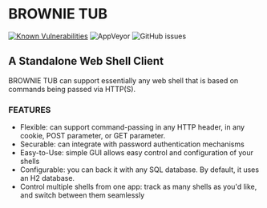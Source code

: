 # BROWNIE TUB

[![Known Vulnerabilities](https://snyk.io/test/github/cybersecmoo/brownie-tub/badge.svg?targetFile=package.json)](https://snyk.io/test/github/cybersecmoo/brownie-tub?targetFile=package.json)
![AppVeyor](https://img.shields.io/appveyor/ci/cybersecmoo/brownie-tub)
![GitHub issues](https://img.shields.io/github/issues/cybersecmoo/brownie-tub)

## A Standalone Web Shell Client ##

BROWNIE TUB can support essentially any web shell that is based on commands being passed via HTTP(S).

### FEATURES ###

- Flexible: can support command-passing in any HTTP header, in any cookie, POST parameter, or GET parameter.
- Securable: can integrate with password authentication mechanisms
- Easy-to-Use: simple GUI allows easy control and configuration of your shells
- Configurable: you can back it with any SQL database. By default, it uses an H2 database.
- Control multiple shells from one app: track as many shells as you'd like, and switch between them seamlessly